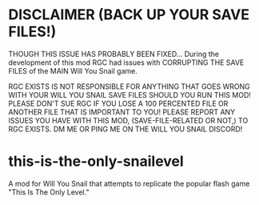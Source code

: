 # DISCLAIMER (BACK UP YOUR SAVE FILES!)
THOUGH THIS ISSUE HAS PROBABLY BEEN FIXED...
During the development of this mod RGC had issues with CORRUPTING THE SAVE FILES of the MAIN Will You Snail game.

RGC EXISTS IS NOT RESPONSIBLE FOR ANYTHING THAT GOES WRONG WITH YOUR WILL YOU SNAIL SAVE FILES SHOULD YOU RUN THIS MOD!
PLEASE DON'T SUE RGC IF YOU LOSE A 100 PERCENTED FILE OR ANOTHER FILE THAT IS IMPORTANT TO YOU!
PLEASE REPORT ANY ISSUES YOU HAVE WITH THIS MOD, (SAVE-FILE-RELATED OR NOT,) TO RGC EXISTS. DM ME OR PING ME ON THE WILL YOU SNAIL DISCORD!

# this-is-the-only-snailevel
A mod for Will You Snail that attempts to replicate the popular flash game "This Is The Only Level."
